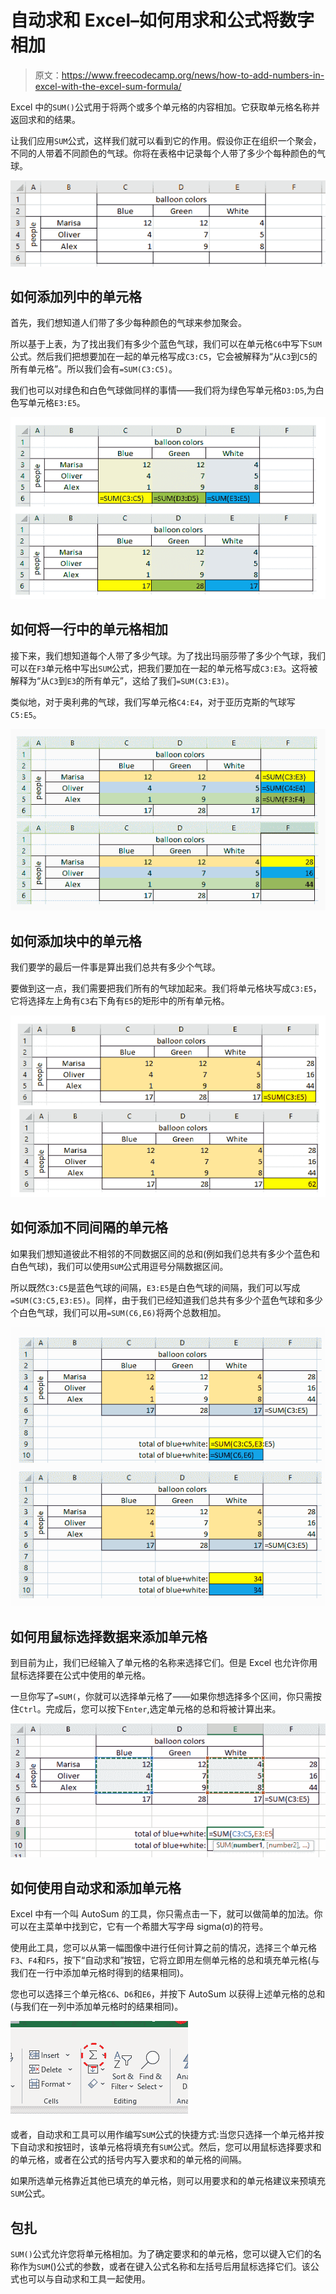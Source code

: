# 自动求和 Excel–如何用求和公式将数字相加

> 原文：<https://www.freecodecamp.org/news/how-to-add-numbers-in-excel-with-the-excel-sum-formula/>

Excel 中的`SUM()`公式用于将两个或多个单元格的内容相加。它获取单元格名称并返回求和的结果。

让我们应用`SUM`公式，这样我们就可以看到它的作用。假设你正在组织一个聚会，不同的人带着不同颜色的气球。你将在表格中记录每个人带了多少个每种颜色的气球。

![image-181](img/9351848a37f63800fb702b31da46e00d.png)

## 如何添加列中的单元格

首先，我们想知道人们带了多少每种颜色的气球来参加聚会。

所以基于上表，为了找出我们有多少个蓝色气球，我们可以在单元格`C6`中写下`SUM`公式。然后我们把想要加在一起的单元格写成`C3:C5`，它会被解释为“从`C3`到`C5`的所有单元格”。所以我们会有`=SUM(C3:C5)`。

我们也可以对绿色和白色气球做同样的事情——我们将为绿色写单元格`D3:D5`,为白色写单元格`E3:E5`。

![sum-columns-colored](img/4dab6e61aaae9d6eb8b7f1632c69aebb.png)

## 如何将一行中的单元格相加

接下来，我们想知道每个人带了多少气球。为了找出玛丽莎带了多少个气球，我们可以在`F3`单元格中写出`SUM`公式，把我们要加在一起的单元格写成`C3:E3`。这将被解释为“从`C3`到`E3`的所有单元”，这给了我们`=SUM(C3:E3)`。

类似地，对于奥利弗的气球，我们写单元格`C4:E4`，对于亚历克斯的气球写`C5:E5`。

![sum-rows-colored](img/54330a1b505b9a0e8fb6faf19ea3f41c.png)

## 如何添加块中的单元格

我们要学的最后一件事是算出我们总共有多少个气球。

要做到这一点，我们需要把我们所有的气球加起来。我们将单元格块写成`C3:E5`，它将选择左上角有`C3`右下角有`E5`的矩形中的所有单元格。

![sum-block-coloured](img/91315d02a3f7e2f18bb283226d2b04ff.png)

## 如何添加不同间隔的单元格

如果我们想知道彼此不相邻的不同数据区间的总和(例如我们总共有多少个蓝色和白色气球)，我们可以使用`SUM`公式用逗号分隔数据区间。

所以既然`C3:C5`是蓝色气球的间隔，`E3:E5`是白色气球的间隔，我们可以写成`=SUM(C3:C5,E3:E5)`。同样，由于我们已经知道我们总共有多少个蓝色气球和多少个白色气球，我们可以用`=SUM(C6,E6)`将两个总数相加。

![sum-intervals-colored](img/c2ac4ce83a18e9a351bc69e1f06d1bfc.png)

## 如何用鼠标选择数据来添加单元格

到目前为止，我们已经输入了单元格的名称来选择它们。但是 Excel 也允许你用鼠标选择要在公式中使用的单元格。

一旦你写了`=SUM(`，你就可以选择单元格了——如果你想选择多个区间，你只需按住`Ctrl`。完成后，您可以按下`Enter`,选定单元格的总和将被计算出来。

![image-182](img/faf7d4957c7933898e54603b06c1d314.png)

## 如何使用自动求和添加单元格

Excel 中有一个叫 AutoSum 的工具，你只需点击一下，就可以做简单的加法。你可以在主菜单中找到它，它有一个希腊大写字母 sigma(σ)的符号。

使用此工具，您可以从第一幅图像中进行任何计算之前的情况，选择三个单元格`F3`、`F4`和`F5`，按下“自动求和”按钮，它将立即用左侧单元格的总和填充单元格(与我们在一行中添加单元格时得到的结果相同)。

您也可以选择三个单元格`C6`、`D6`和`E6`，并按下 AutoSum 以获得上述单元格的总和(与我们在一列中添加单元格时的结果相同)。

![autosum](img/6efe76e3e19ce4e3f9e3437615823b87.png)

或者，自动求和工具可以用作编写`SUM`公式的快捷方式:当您只选择一个单元格并按下自动求和按钮时，该单元格将填充有`SUM`公式。然后，您可以用鼠标选择要求和的单元格，或者在公式的括号内写入要求和的单元格的间隔。

如果所选单元格靠近其他已填充的单元格，则可以用要求和的单元格建议来预填充`SUM`公式。

## 包扎

`SUM()`公式允许您将单元格相加。为了确定要求和的单元格，您可以键入它们的名称作为`SUM`()公式的参数，或者在键入公式名称和左括号后用鼠标选择它们。该公式也可以与自动求和工具一起使用。